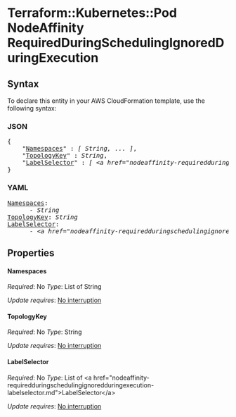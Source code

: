 # Terraform::Kubernetes::Pod NodeAffinity RequiredDuringSchedulingIgnoredDuringExecution

## Syntax

To declare this entity in your AWS CloudFormation template, use the following syntax:

### JSON

<pre>
{
    "<a href="#namespaces" title="Namespaces">Namespaces</a>" : <i>[ String, ... ]</i>,
    "<a href="#topologykey" title="TopologyKey">TopologyKey</a>" : <i>String</i>,
    "<a href="#labelselector" title="LabelSelector">LabelSelector</a>" : <i>[ &lt;a href=&#34;nodeaffinity-requiredduringschedulingignoredduringexecution-labelselector.md&#34;&gt;LabelSelector&lt;/a&gt;, ... ]</i>
}
</pre>

### YAML

<pre>
<a href="#namespaces" title="Namespaces">Namespaces</a>: <i>
      - String</i>
<a href="#topologykey" title="TopologyKey">TopologyKey</a>: <i>String</i>
<a href="#labelselector" title="LabelSelector">LabelSelector</a>: <i>
      - &lt;a href=&#34;nodeaffinity-requiredduringschedulingignoredduringexecution-labelselector.md&#34;&gt;LabelSelector&lt;/a&gt;</i>
</pre>

## Properties

#### Namespaces

_Required_: No
_Type_: List of String

_Update requires_: [No interruption](https://docs.aws.amazon.com/AWSCloudFormation/latest/UserGuide/using-cfn-updating-stacks-update-behaviors.html#update-no-interrupt)

#### TopologyKey

_Required_: No
_Type_: String

_Update requires_: [No interruption](https://docs.aws.amazon.com/AWSCloudFormation/latest/UserGuide/using-cfn-updating-stacks-update-behaviors.html#update-no-interrupt)

#### LabelSelector

_Required_: No
_Type_: List of &lt;a href=&#34;nodeaffinity-requiredduringschedulingignoredduringexecution-labelselector.md&#34;&gt;LabelSelector&lt;/a&gt;

_Update requires_: [No interruption](https://docs.aws.amazon.com/AWSCloudFormation/latest/UserGuide/using-cfn-updating-stacks-update-behaviors.html#update-no-interrupt)

